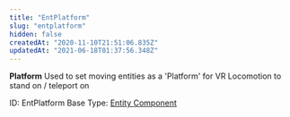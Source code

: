 ```yaml
---
title: "EntPlatform"
slug: "entplatform"
hidden: false
createdAt: "2020-11-10T21:51:06.835Z"
updatedAt: "2021-06-18T01:37:56.348Z"
---
```

**Platform**
Used to set moving entities as a 'Platform' for VR Locomotion to stand on / teleport on

ID: EntPlatform
Base Type: [Entity Component](doc:componententity)